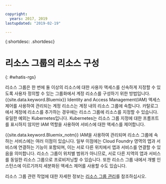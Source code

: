 ```yaml
---

copyright:
  years: 2017, 2019
lastupdated: "2019-02-19"

---
```


{:shortdesc: .shortdesc}

# 리소스 그룹의 리소스 구성
{: #whatis-rgs}

리소스 그룹은 한 번에 둘 이상의 리소스에 대한 사용자 액세스를 신속하게 지정할 수 있도록 사용자 정의할 수 있는 그룹화에서 계정 리소스를 구성하기 위한 방법입니다. {{site.data.keyword.Bluemix}} Identity and Access Management(IAM) 액세스 제어를 사용하여 관리되는 계정 리소스는 계정 내의 리소스 그룹에 속합니다. 카탈로그에서 계정에 리소스를 추가하는 경우에는 리소스 그룹에 리소스를 지정할 수 있습니다. 유일한 예외는 Kubernetes입니다. Kubernetes는 리소스 그룹 지정에 대한 프롬프트를 표시하지 않지만 IAM 역할을 사용하여 서비스에 대한 액세스를 제어합니다.

{{site.data.keyword.Bluemix_notm}} IAM을 사용하여 관리되며 리소스 그룹에 속하는 서비스에는 여러 이점이 있습니다. 일부 이점에는 Cloud Foundry 영역의 앱과 서비스에 연결하는 기능이 포함되며, 이는 서로 다른 위치에서 앱과 서비스를 연결할 수 있음을 의미합니다. 리소스 그룹이 위치별 범위가 아니므로, 서로 다른 지역의 앱과 서비스를 동일한 리소스 그룹으로 프로비저닝할 수 있습니다. 또한 리소스 그룹 내에서 개별 인스턴스에 이르기까지 세분화된 액세스 제어를 사용할 수도 있습니다.

리소스 그룹 관련 작업에 대한 자세한 정보는 [리소스 그룹 관리](/docs/resources?topic=resources-rgs)를 참조하십시오. 
